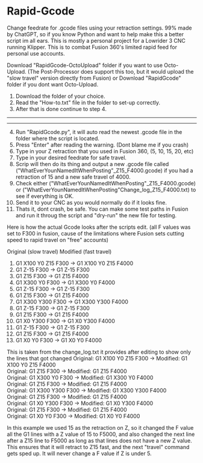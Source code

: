 # Rapid-Gcode
Change feedrate for .gcode files using your retraction settings. 
99% made by ChatGPT, so if you know Python and want to help make this a better script im all ears.
This is mostly a personal project for a Lowrider 3 CNC running Klipper. 
This is to combat Fusion 360's limited rapid feed for personal use accounts. 

Download "RapidGcode-OctoUpload" folder if you want to use Octo-Upload. (The Post-Processor does support this too, but it would upload the "slow travel" version directly from Fusion) 
or
Download "RapidGcode" folder if you dont want Octo-Upload.

1. Download the folder of your choice. 
2. Read the "How-to.txt" file in the folder to set-up correctly. 
3. After that is done continue to step 4.
------------------------------------------------------------------
------------------------------------------------------------------
4. Run "RapidGcode.py", it will auto read the newest .gcode file in the folder where the script is located. 
5. Press "Enter" after reading the warning. (Dont blame me if you crash)
6. Type in your Z retraction that you used in Fusion 360, (5, 10, 15, 20, etc) 
7. Type in your desired feedrate for safe travel. 
8. Scrip will then do its thing and output a new .gcode file called ("WhatEverYounNamedItWhenPosting"_Z15_F4000.gcode) if you had a retraction of 15 and a new safe travel of 4000.
9. Check either ("WhatEverYounNamedItWhenPosting"_Z15_F4000.gcode) or ("WhatEverYounNamedItWhenPosting"Change_log_Z15_F4000.txt) to see if everything is OK. 
10. Send it to your CNC as you would normally do if it looks fine. 
11. Thats it, dont crash, be safe. You can make some test paths in Fusion and run it throug the script and "dry-run" the new file for testing. 

Here is how the actual Gcode looks after the scripts edit. (all F values was set to F300 in fusion, cause of the limitations where Fusion sets cutting speed to rapid travel on "free" accounts)

Original (slow travel)    Modified (fast travel)
1.  G1 X100 Y0 Z15 F300   ->  G1 X100 Y0 Z15 F4000
2.  G1 Z-15 F300          ->  G1 Z-15 F300
3.  G1 Z15 F300           ->  G1 Z15 F4000
4.  G1 X300 Y0 F300       ->  G1 X300 Y0 F4000
5.  G1 Z-15 F300          ->  G1 Z-15 F300
6.  G1 Z15 F300           ->  G1 Z15 F4000
7.  G1 X300 Y300 F300     ->  G1 X300 Y300 F4000
8.  G1 Z-15 F300          ->  G1 Z-15 F300
9.  G1 Z15 F300           ->  G1 Z15 F4000
10. G1 X0 Y300 F300       ->  G1 X0 Y300 F4000
11. G1 Z-15 F300          ->  G1 Z-15 F300
12. G1 Z15 F300           ->  G1 Z15 F4000
13. G1 X0 Y0 F300         ->  G1 X0 Y0 F4000



This is taken from the change_log.txt it provides after editing to show only the lines that got changed
Original: G1 X100 Y0 Z15 F300            -> Modified: G1 X100 Y0 Z15 F4000          
Original: G1 Z15 F300                    -> Modified: G1 Z15 F4000                  
Original: G1 X300 Y0 F300                -> Modified: G1 X300 Y0 F4000              
Original: G1 Z15 F300                    -> Modified: G1 Z15 F4000                  
Original: G1 X300 Y300 F300              -> Modified: G1 X300 Y300 F4000            
Original: G1 Z15 F300                    -> Modified: G1 Z15 F4000                  
Original: G1 X0 Y300 F300                -> Modified: G1 X0 Y300 F4000              
Original: G1 Z15 F300                    -> Modified: G1 Z15 F4000                  
Original: G1 X0 Y0 F300                  -> Modified: G1 X0 Y0 F4000                
               
In this example we used 15 as the retraction on Z, so it changed the F value all the G1 lines with a Z value of 15 to F5000, and also changed the next line after a Z15 line to F5000 as long as that lines does not have a new Z value. This ensures that it will retract to Z15 fast, and the next "travel" command gets sped up.
It will never change a F value if Z is under 5. 
